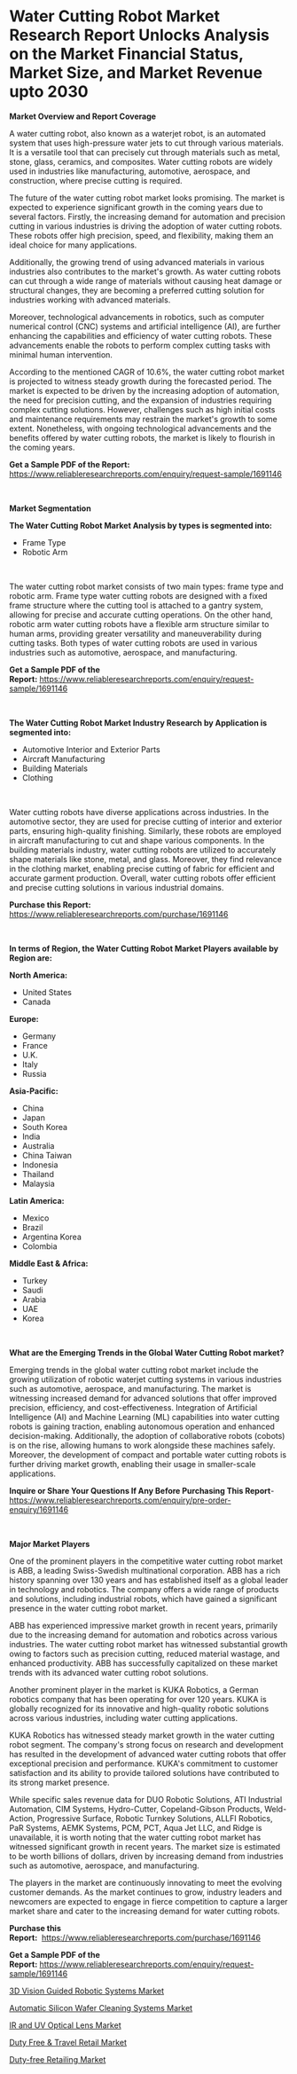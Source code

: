 <p><h1>Water Cutting Robot Market Research Report Unlocks Analysis on the Market Financial Status, Market Size, and Market Revenue upto 2030</h1></p><p><strong>Market Overview and Report Coverage</strong></p>
<p><p>A water cutting robot, also known as a waterjet robot, is an automated system that uses high-pressure water jets to cut through various materials. It is a versatile tool that can precisely cut through materials such as metal, stone, glass, ceramics, and composites. Water cutting robots are widely used in industries like manufacturing, automotive, aerospace, and construction, where precise cutting is required.</p><p>The future of the water cutting robot market looks promising. The market is expected to experience significant growth in the coming years due to several factors. Firstly, the increasing demand for automation and precision cutting in various industries is driving the adoption of water cutting robots. These robots offer high precision, speed, and flexibility, making them an ideal choice for many applications.</p><p>Additionally, the growing trend of using advanced materials in various industries also contributes to the market's growth. As water cutting robots can cut through a wide range of materials without causing heat damage or structural changes, they are becoming a preferred cutting solution for industries working with advanced materials.</p><p>Moreover, technological advancements in robotics, such as computer numerical control (CNC) systems and artificial intelligence (AI), are further enhancing the capabilities and efficiency of water cutting robots. These advancements enable the robots to perform complex cutting tasks with minimal human intervention.</p><p>According to the mentioned CAGR of 10.6%, the water cutting robot market is projected to witness steady growth during the forecasted period. The market is expected to be driven by the increasing adoption of automation, the need for precision cutting, and the expansion of industries requiring complex cutting solutions. However, challenges such as high initial costs and maintenance requirements may restrain the market's growth to some extent. Nonetheless, with ongoing technological advancements and the benefits offered by water cutting robots, the market is likely to flourish in the coming years.</p></p>
<p><strong>Get a Sample PDF of the Report:</strong> <a href="https://www.reliableresearchreports.com/enquiry/request-sample/1691146">https://www.reliableresearchreports.com/enquiry/request-sample/1691146</a></p>
<p>&nbsp;</p>
<p><strong>Market Segmentation</strong></p>
<p><strong>The Water Cutting Robot Market Analysis by types is segmented into:</strong></p>
<p><ul><li>Frame Type</li><li>Robotic Arm</li></ul></p>
<p>&nbsp;</p>
<p><p>The water cutting robot market consists of two main types: frame type and robotic arm. Frame type water cutting robots are designed with a fixed frame structure where the cutting tool is attached to a gantry system, allowing for precise and accurate cutting operations. On the other hand, robotic arm water cutting robots have a flexible arm structure similar to human arms, providing greater versatility and maneuverability during cutting tasks. Both types of water cutting robots are used in various industries such as automotive, aerospace, and manufacturing.</p></p>
<p><strong>Get a Sample PDF of the Report:</strong>&nbsp;<a href="https://www.reliableresearchreports.com/enquiry/request-sample/1691146">https://www.reliableresearchreports.com/enquiry/request-sample/1691146</a></p>
<p>&nbsp;</p>
<p><strong>The Water Cutting Robot Market Industry Research by Application is segmented into:</strong></p>
<p><ul><li>Automotive Interior and Exterior Parts</li><li>Aircraft Manufacturing</li><li>Building Materials</li><li>Clothing</li></ul></p>
<p>&nbsp;</p>
<p><p>Water cutting robots have diverse applications across industries. In the automotive sector, they are used for precise cutting of interior and exterior parts, ensuring high-quality finishing. Similarly, these robots are employed in aircraft manufacturing to cut and shape various components. In the building materials industry, water cutting robots are utilized to accurately shape materials like stone, metal, and glass. Moreover, they find relevance in the clothing market, enabling precise cutting of fabric for efficient and accurate garment production. Overall, water cutting robots offer efficient and precise cutting solutions in various industrial domains.</p></p>
<p><strong>Purchase this Report:</strong>&nbsp; <a href="https://www.reliableresearchreports.com/purchase/1691146">https://www.reliableresearchreports.com/purchase/1691146</a></p>
<p>&nbsp;</p>
<p><strong>In terms of Region, the Water Cutting Robot Market Players available by Region are:</strong></p>
<p>
    <p> <strong> North America: </strong>
        <ul>
            <li>United States</li>
            <li>Canada</li>
        </ul>
        </p> 
    <p> <strong> Europe: </strong>
        <ul>
            <li>Germany</li>
            <li>France</li>
            <li>U.K.</li>
            <li>Italy</li>
            <li>Russia</li>
        </ul>
        </p> 
    <p> <strong> Asia-Pacific: </strong>
        <ul>
            <li>China</li>
            <li>Japan</li>
            <li>South Korea</li>
            <li>India</li>
            <li>Australia</li>
            <li>China Taiwan</li>
            <li>Indonesia</li>
            <li>Thailand</li>
            <li>Malaysia</li>
        </ul>
        </p> 
    <p> <strong> Latin America: </strong>
        <ul>
            <li>Mexico</li>
            <li>Brazil</li>
            <li>Argentina Korea</li>
            <li>Colombia</li>
        </ul>
        </p> 
    <p> <strong> Middle East & Africa: </strong>
        <ul>
            <li>Turkey</li>
            <li>Saudi</li>
            <li>Arabia</li>
            <li>UAE</li>
            <li>Korea</li>
        </ul>
    </p>
    </p>
<p>&nbsp;</p>
<p><strong>What are the Emerging Trends in the Global Water Cutting Robot market?</strong></p>
<p><p>Emerging trends in the global water cutting robot market include the growing utilization of robotic waterjet cutting systems in various industries such as automotive, aerospace, and manufacturing. The market is witnessing increased demand for advanced solutions that offer improved precision, efficiency, and cost-effectiveness. Integration of Artificial Intelligence (AI) and Machine Learning (ML) capabilities into water cutting robots is gaining traction, enabling autonomous operation and enhanced decision-making. Additionally, the adoption of collaborative robots (cobots) is on the rise, allowing humans to work alongside these machines safely. Moreover, the development of compact and portable water cutting robots is further driving market growth, enabling their usage in smaller-scale applications.</p></p>
<p><strong>Inquire or Share Your Questions If Any Before Purchasing This Report</strong>- <a href="https://www.reliableresearchreports.com/enquiry/pre-order-enquiry/1691146">https://www.reliableresearchreports.com/enquiry/pre-order-enquiry/1691146</a></p>
<p>&nbsp;</p>
<p><strong>Major Market Players</strong></p>
<p><p>One of the prominent players in the competitive water cutting robot market is ABB, a leading Swiss-Swedish multinational corporation. ABB has a rich history spanning over 130 years and has established itself as a global leader in technology and robotics. The company offers a wide range of products and solutions, including industrial robots, which have gained a significant presence in the water cutting robot market.</p><p>ABB has experienced impressive market growth in recent years, primarily due to the increasing demand for automation and robotics across various industries. The water cutting robot market has witnessed substantial growth owing to factors such as precision cutting, reduced material wastage, and enhanced productivity. ABB has successfully capitalized on these market trends with its advanced water cutting robot solutions.</p><p>Another prominent player in the market is KUKA Robotics, a German robotics company that has been operating for over 120 years. KUKA is globally recognized for its innovative and high-quality robotic solutions across various industries, including water cutting applications.</p><p>KUKA Robotics has witnessed steady market growth in the water cutting robot segment. The company's strong focus on research and development has resulted in the development of advanced water cutting robots that offer exceptional precision and performance. KUKA's commitment to customer satisfaction and its ability to provide tailored solutions have contributed to its strong market presence.</p><p>While specific sales revenue data for DUO Robotic Solutions, ATI Industrial Automation, CIM Systems, Hydro-Cutter, Copeland-Gibson Products, Weld-Action, Progressive Surface, Robotic Turnkey Solutions, ALLFI Robotics, PaR Systems, AEMK Systems, PCM, PCT, Aqua Jet LLC, and Ridge is unavailable, it is worth noting that the water cutting robot market has witnessed significant growth in recent years. The market size is estimated to be worth billions of dollars, driven by increasing demand from industries such as automotive, aerospace, and manufacturing.</p><p>The players in the market are continuously innovating to meet the evolving customer demands. As the market continues to grow, industry leaders and newcomers are expected to engage in fierce competition to capture a larger market share and cater to the increasing demand for water cutting robots.</p></p>
<p><strong>Purchase this Report:</strong>&nbsp;&nbsp;<a href="https://www.reliableresearchreports.com/purchase/1691146">https://www.reliableresearchreports.com/purchase/1691146</a></p>
<p></p>
<p><strong>Get a Sample PDF of the Report:</strong>&nbsp;<a href="https://www.reliableresearchreports.com/enquiry/request-sample/1691146">https://www.reliableresearchreports.com/enquiry/request-sample/1691146</a></p>
<p><p><a href="https://medium.com/@barbarafranklin1904/3d-vision-guided-robotic-systems-market-share-evolution-and-market-growth-trends-2023-2030-29f5499ff66a">3D Vision Guided Robotic Systems Market</a></p><p><a href="https://medium.com/@janicegriffin2022/automatic-silicon-wafer-cleaning-systems-market-furnishes-information-on-market-share-market-22f66bdf8a73">Automatic Silicon Wafer Cleaning Systems Market</a></p><p><a href="https://www.linkedin.com/pulse/ir-uv-optical-lens-market-size-share-amp-trends-analysis/">IR and UV Optical Lens Market</a></p><p><a href="https://github.com/JameTravis/Market-Research-Report-List-2/blob/main/duty-free-travel-retail-market.md">Duty Free & Travel Retail Market</a></p><p><a href="https://github.com/RichRobinson5/Market-Research-Report-List-2/blob/main/duty-free-retailing-market.md">Duty-free Retailing Market</a></p></p>
